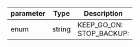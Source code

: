 | parameter | Type | Description |
| ----------- | ----------- |----------- |
| enum  |  string  | KEEP_GO_ON: <br/>STOP_BACKUP:   |